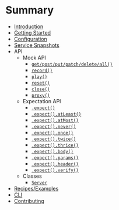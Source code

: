 # Summary

* [Introduction](README.md)
* [Getting Started](pages/Getting-Started.md)
* [Configuration](pages/Configuration.md)
* [Service Snapshots](pages/Service-Snapshots.md)
* API
  * Mock API
    * [`get/post/put/patch/delete/all()`](pages/API/Mock-API.md#get)
    * [`record()`](pages/API/record.md)
    * [`play()`](pages/API/play.md)
    * [`reset()`](pages/API/reset.md)
    * [`close()`](pages/API/close.md)
    * [`proxy()`](pages/API/proxy.md)
  * Expectation API
    * [`.expect()`](pages/Mock-Expectations.md#expect)
    * [`.expect().atLeast()`](pages/Mock-Expectations.md#atLeast)
    * [`.expect().atMost()`](pages/Mock-Expectations.md#atMost)
    * [`.expect().never()`](pages/Mock-Expectations.md#never)
    * [`.expect().once()`](pages/Mock-Expectations.md#once)
    * [`.expect().twice()`](pages/Mock-Expectations.md#twice)
    * [`.expect().thrice()`](pages/Mock-Expectations.md#thrice)
    * [`.expect().body()`](pages/Mock-Expectations.md#body)
    * [`.expect().params()`](pages/Mock-Expectations.md#params)
    * [`.expect().header()`](pages/Mock-Expectations.md#header)
    * [`.expect().verify()`](pages/Mock-Expectations.md#verify)
  * Classes
    * [`Server`](pages/API/Server.md)
* [Recipes/Examples](https://github.com/mockyeah/mockyeah/tree/master/examples)
* [CLI](pages/Service-Snapshot-CLI.md)
* [Contributing](pages/Contributing.md)
